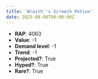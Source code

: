 ```yaml
---
title: 'Wraith''s Screech Potion'
date: 2025-08-06T00:00:00Z
---
```

- **RAP**: 4063
- **Value**: -1
- **Demand level**: -1
- **Trend**: -1
- **Projected?**: True
- **Hyped?**: True
- **Rare?**: True
